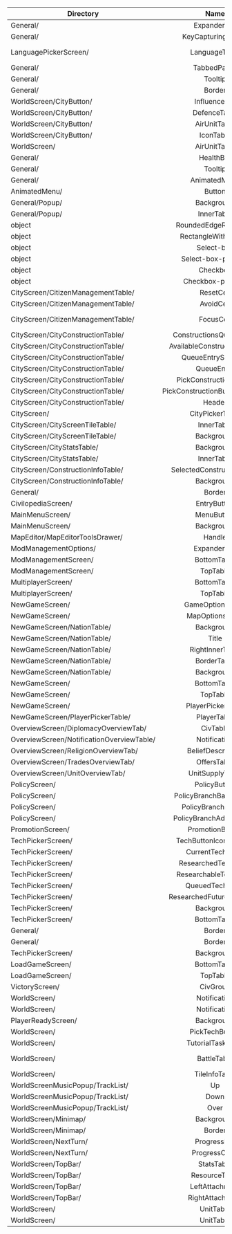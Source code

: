 | Directory | Name | Default shape | Image |
|---|:---:|:---:|---|
| General/ | ExpanderTab | null | BaseScreen.skinStrings.skinConfig.baseColor )  |
| General/ | KeyCapturingButton | null | null |
| LanguagePickerScreen/ | LanguageTable | null | if (chosenLanguage == language) baseColor else darkBaseColor  |
| General/ | TabbedPager | null | backgroundColor |
| General/ | Tooltip | roundedEdgeRectangle | null |
| General/ | Border | null | color |
| WorldScreen/CityButton/ | InfluenceBar | null | Color.BLACK |
| WorldScreen/CityButton/ | DefenceTable | roundedTopEdgeRectangleSmall | null |
| WorldScreen/CityButton/ | AirUnitTable | roundedEdgeRectangleSmall | null |
| WorldScreen/CityButton/ | IconTable | roundedEdgeRectangleMid | null |
| WorldScreen/ | AirUnitTable | null | null |
| General/ | HealthBar | null | Color.BLACK |
| General/ | Tooltip | roundedEdgeRectangle | null |
| General/ | AnimatedMenu | roundedEdgeRectangle | null |
| AnimatedMenu/ | Button | roundedEdgeRectangleMid | null |
| General/Popup/ | Background | null | Color.GRAY.cpy().apply { a = 0.5f } |
| General/Popup/ | InnerTable | null | BaseScreen.skinStrings.skinConfig.baseColor.darken(0.5f)  |
| object | RoundedEdgeRectangle | roundedEdgeRectangle | null |
| object | RectangleWithOutline | rectangleWithOutline | null |
| object | Select-box | selectBox | null |
| object | Select-box-pressed | selectBoxPressed | null |
| object | Checkbox | checkbox | null |
| object | Checkbox-pressed | checkboxPressed | null |
| CityScreen/CitizenManagementTable/ | ResetCell | null | colorButton  |
| CityScreen/CitizenManagementTable/ | AvoidCell | null | if (city.avoidGrowth) colorSelected else colorButton  |
| CityScreen/CitizenManagementTable/ | FocusCell | null | if (city.cityAIFocus == focus) colorSelected else colorButton  |
| CityScreen/CityConstructionTable/ | ConstructionsQueueTable | null | Color.BLACK  |
| CityScreen/CityConstructionTable/ | AvailableConstructionsTable | null | Color.BLACK  |
| CityScreen/CityConstructionTable/ | QueueEntrySelected | null | Color.GREEN.darken(0.5f)  |
| CityScreen/CityConstructionTable/ | QueueEntry | null | Color.BLACK  |
| CityScreen/CityConstructionTable/ | PickConstructionButton | null | Color.BLACK  |
| CityScreen/CityConstructionTable/ | PickConstructionButtonSelected | null | Color.GREEN.darken(0.5f)  |
| CityScreen/CityConstructionTable/ | Header | null | BaseScreen.skinStrings.skinConfig.baseColor )  |
| CityScreen/ | CityPickerTable | roundedEdgeRectangle | null |
| CityScreen/CityScreenTileTable/ | InnerTable | null | BaseScreen.skinStrings.skinConfig.baseColor.darken(0.5f)  |
| CityScreen/CityScreenTileTable/ | Background | null | Color.WHITE |
| CityScreen/CityStatsTable/ | Background | null | 194, 180, 131 |
| CityScreen/CityStatsTable/ | InnerTable | null | Color.BLACK.cpy().apply { a = 0.8f }  |
| CityScreen/ConstructionInfoTable/ | SelectedConstructionTable | null | BaseScreen.skinStrings.skinConfig.baseColor.darken(0.5f)  |
| CityScreen/ConstructionInfoTable/ | Background | null | Color.WHITE  |
| General/ | Border | null | color |
| CivilopediaScreen/ | EntryButton | null | 50, 75, 125 |
| MainMenuScreen/ | MenuButton | roundedEdgeRectangle | null |
| MainMenuScreen/ | Background | null | clearColor |
| MapEditor/MapEditorToolsDrawer/ | Handle | null | BaseScreen.skin.getColor("color")  |
| ModManagementOptions/ | ExpanderTab | null | Color(0x203050ff)  |
| ModManagementScreen/ | BottomTable | null | skinStrings.skinConfig.clearColor |
| ModManagementScreen/ | TopTable | null | skinStrings.skinConfig.clearColor |
| MultiplayerScreen/ | BottomTable | null | skinStrings.skinConfig.clearColor |
| MultiplayerScreen/ | TopTable | null | skinStrings.skinConfig.clearColor |
| NewGameScreen/ | GameOptionsTable | null | BaseScreen.skinStrings.skinConfig.clearColor |
| NewGameScreen/ | MapOptionsTable | null | BaseScreen.skinStrings.skinConfig.clearColor |
| NewGameScreen/NationTable/ | Background | null | Color.DARK_GRAY.cpy().apply { a = 0.75f }  |
| NewGameScreen/NationTable/ | Title | null | outerColor  |
| NewGameScreen/NationTable/ | RightInnerTable | null | textBackgroundColor  |
| NewGameScreen/NationTable/ | BorderTable | null | outerColor  |
| NewGameScreen/NationTable/ | Background | null | innerColor  |
| NewGameScreen/ | BottomTable | null | skinStrings.skinConfig.clearColor |
| NewGameScreen/ | TopTable | null | skinStrings.skinConfig.clearColor |
| NewGameScreen/ | PlayerPickerTable | null | BaseScreen.skinStrings.skinConfig.clearColor |
| NewGameScreen/PlayerPickerTable/ | PlayerTable | null | BaseScreen.skinStrings.skinConfig.baseColor.darken(0.8f)  |
| OverviewScreen/DiplomacyOverviewTab/ | CivTable | null | Color.BLACK  |
| OverviewScreen/NotificationOverviewTable/ | Notification | roundedEdgeRectangle | null |
| OverviewScreen/ReligionOverviewTab/ | BeliefDescription | null | BaseScreen.skinStrings.skinConfig.baseColor  |
| OverviewScreen/TradesOverviewTab/ | OffersTable | null | civ.nation.getOuterColor()  |
| OverviewScreen/UnitOverviewTab/ | UnitSupplyTable | null | BaseScreen.skinStrings.skinConfig.baseColor.darken(0.6f)  |
| PolicyScreen/ | PolicyButton | roundedEdgeRectangleSmall | null |
| PolicyScreen/ | PolicyBranchBackground | null | null |
| PolicyScreen/ | PolicyBranchHeader | null | null |
| PolicyScreen/ | PolicyBranchAdoptButton | roundedEdgeRectangleSmall | null |
| PromotionScreen/ | PromotionButton | roundedEdgeRectangleMid | null |
| TechPickerScreen/ | TechButtonIconsOutline | roundedEdgeRectangleSmall | Color.BLACK.cpy().apply { a = 0.7f }  |
| TechPickerScreen/ | CurrentTechColor | null | 72, 147, 175 |
| TechPickerScreen/ | ResearchedTechColor | null | 255, 215, 0 |
| TechPickerScreen/ | ResearchableTechColor | null | 28, 170, 0 |
| TechPickerScreen/ | QueuedTechColor | null | 7*2, 46*2, 43*2 |
| TechPickerScreen/ | ResearchedFutureTechColor | null | 127, 50, 0 |
| TechPickerScreen/ | Background | null | skinStrings.skinConfig.clearColor |
| TechPickerScreen/ | BottomTable | null | skinStrings.skinConfig.clearColor |
| General/ | Border | null | Color.WHITE |
| General/ | Border | null | color |
| TechPickerScreen/ | Background | null | queuedTechColor.darken(0.5f) |
| LoadGameScreen/ | BottomTable | null | skinStrings.skinConfig.clearColor |
| LoadGameScreen/ | TopTable | null | skinStrings.skinConfig.clearColor |
| VictoryScreen/ | CivGroup | roundedEdgeRectangle | null |
| WorldScreen/ | Notification | roundedEdgeRectangle | null |
| WorldScreen/ | Notification | roundedEdgeRectangle | null |
| PlayerReadyScreen/ | Background | null | curCiv.nation.getOuterColor()  |
| WorldScreen/ | PickTechButton | roundedEdgeRectangle | 7, 46, 43 |
| WorldScreen/ | TutorialTaskTable | null | skinStrings.skinConfig.baseColor.darken(0.5f) |
| WorldScreen/ | BattleTable | null | BaseScreen.skinStrings.skinConfig.baseColor.apply { a = 0.8f }  |
| WorldScreen/ | TileInfoTable | null | BaseScreen.skinStrings.skinConfig.baseColor.darken(0.5f)  |
| WorldScreenMusicPopup/TrackList/ | Up | null | skin.getColor("color") |
| WorldScreenMusicPopup/TrackList/ | Down | null | skin.getColor("positive") |
| WorldScreenMusicPopup/TrackList/ | Over | null | skin.getColor("highlight") |
| WorldScreen/Minimap/ | Background | null | Color.GRAY  |
| WorldScreen/Minimap/ | Border | null | Color.WHITE  |
| WorldScreen/NextTurn/ | ProgressBar | null | defaultRightColor |
| WorldScreen/NextTurn/ | ProgressColor | null | null |
| WorldScreen/TopBar/ | StatsTable | null | backColor |
| WorldScreen/TopBar/ | ResourceTable | null | backColor |
| WorldScreen/TopBar/ | LeftAttachment | roundedEdgeRectangle | null |
| WorldScreen/TopBar/ | RightAttachment | roundedEdgeRectangle | null |
| WorldScreen/ | UnitTable | roundedEdgeRectangleMid | null |
| WorldScreen/ | UnitTable | roundedEdgeRectangleMid | null |
